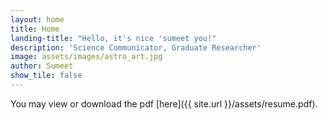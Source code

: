 ```yaml
---
layout: home
title: Home
landing-title: "Hello, it's nice 'sumeet you!"
description: 'Science Communicator, Graduate Researcher'
image: assets/images/astro_art.jpg 
author: Sumeet
show_tile: false
---
```


You may view or download the pdf [here]({{ site.url }}/assets/resume.pdf).
